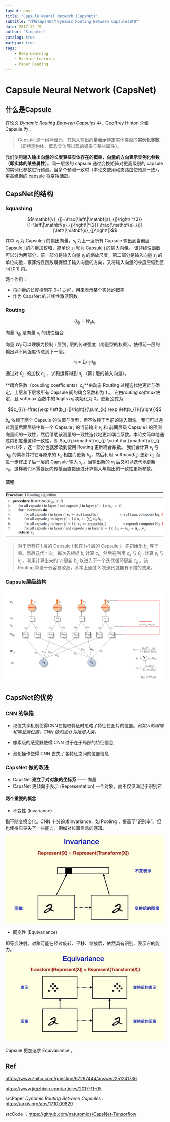 ```yaml
---
layout: post
title: "Capsule Neural Network (CapsNet)"
subtitle: "理解CapsNet与Dynamic Routing Between Capsules论文"
date: 2017-12-19
author: "Sinputer"
catalog: true
mathjax: true
tags: 
    - Deep Learning
    - Machine Learning
    - Paper Reading
---
```

# Capsule Neural Network (CapsNet)

## 什么是Capsule

在论文 [*Dynamic Routing Between Capsules*](https://arxiv.org/abs/1710.09829) 中，Geoffrey Hinton 介绍 Capsule 为：
> Capsule 是一组神经元，其输入输出向量**表示**特定实体类型的**实例化参数**（即特定物体、概念实体等出现的概率与某些属性）。

我们使用**输入输出向量的长度表征实体存在的概率，向量的方向表示实例化参数（即实体的某些属性）**。同一层级的 capsule 通过变换矩阵对更高级别的 capsule 的实例化参数进行预测。当多个预测一致时（本论文使用动态路由使预测一致），更高级别的 capsule 将变得活跃。

## CapsNet的结构

### Squashing

$$\mathbf{v}_{j}=\frac{\left\|\mathbf{s}_{j}\right\|^{2}}{1+\left\|\mathbf{s}_{j}\right\|^{2}} \frac{\mathbf{s}_{j}}{\left\|\mathbf{s}_{j}\right\|}$$

其中 $v_j$ 为 Capsule j 的输出向量，$s_j$ 为上一层所有 Capsule 输出到当前层 Capsule j 的向量加权和，简单说 $s_j$ 就为 Capsule j 的输入向量。
该非线性函数可以分为两部分，前一部分是输入向量 $s_j$ 的缩放尺度，第二部分是输入向量 $s_j$ 的单位向量，该非线性函数既保留了输入向量的方向，又将输入向量的长度压缩到区间 [0,1) 内。

两个作用：

- 将向量的长度控制在 0~1 之间，用来表示某个实体的概率
- 作为 CapsNet 的非线性激活函数

### Routing

$$\hat{u}_{j \vert i}=W_{i j} u_{i}$$

向量 $\hat{u}_{j \vert i}$ 是向量 $u_i$ 的线性组合

向量 $W_{i j}$ 可以理解为控制 i 层到 j 层的传递强度（向量型的权重）。使得前一层的输出以不同强度传递到下一层。

$$s_{j}=\sum_{i} c_{i j} \hat{u}_{j \vert i}$$

通过对 $\hat{u}_{j \vert i}$ 的加权 $c_{i j}$ 、求和运算得到 $s_j$ （第 j 层的输入向量）。

**耦合系数（coupling coefficients）$c_{i j}$**由动态 Routing 过程迭代地更新与确定。上层和下层级所有 Capsule 间的耦合系数和为 1 。
它由*routing softmax*决定，且 softmax 函数中的 logits $b_{i j}$ 初始化为 0。更新公式为

$$c_{i j}=\frac{\exp \left(b_{i j}\right)}{\sum_{k} \exp \left(b_{i k}\right)}$$

$b_{i j}$ 依赖于两个 Capsule 的位置与类型，但不依赖于当前的输入图像。我们可以通过测量后面层级中每一个 Capsule j 的当前输出 $v_j$ 和 前面层级 Capsule i 的预测向量间的一致性，然后借助该测量的一致性迭代地更新耦合系数。本论文简单地通过内积度量这种一致性，即 $a_{i j}=\mathbf{v}_{j} \cdot \hat{\mathbf{u}}_{j \vert i}$ ，这一部分也就涉及到使用 Routing 更新耦合系数。
我们会计算 $v_j$ 与 $\hat{u}_{j \vert i}$ 的乘积并将它与原来的 $b_{i j}$ 相加而更新 $b_{i j}$，然后利用 softmax($b_{i j}$) 更新 $c_{i j}$ 而进一步修正了后一层的 Capsule 输入 $s_j$ 。当输出新的 $v_j$ 后又可以迭代地更新 $c_{i j}$，这样我们不需要反向传播而直接通过计算输入与输出的一致性更新参数。

#### 流程

![routing](/img/in-post/capsnet-01.png)
> 对于所有在 l 层的 Capsule i 和在 l+1 层的 Capsule j，先初始化 $b_{i j}$ 等于零。然后迭代 r 次，每次先根据 $b_i$ 计算 $c_i$，然后在利用 $c_{i j}$ 与 $\hat{u}_{j \vert i}$ 计算 $s_j$ 与 $v_j$ 。利用计算出来的 $v_j$ 更新 $b_{i j}$ 以进入下一个迭代循环更新 $c_{i j}$ 。该 Routing 算法十分容易收敛，基本上通过 3 次迭代就能有不错的效果。

### Capsule层级结构

![Capsule stucture](/img/in-post/capsnet-02.png)

## CapsNet的优势

### CNN 的缺陷

- 权值共享机制使得CNN在提取特征时忽略了特征在图片的位置。*例如人的眼睛和嘴互换位置，CNN 依然会认为她是人类。*

- 像素级的感受野使得 CNN 过于在于局部的特征信息
- 池化操作使得 CNN 丧失了各特征之间的位置信息

### CapsNet 做的改进

- CapsNet **建立了对对象的坐标系** —— 向量
- CapsNet 更倾向于表示 (Representation) 一个对象，而不仅仅满足于识别它

#### 两个重要的概念

- 不变性 (Invariance)

指不随变换变化。CNN 十分追求Invariance，如 Pooling ，提高了“识别率”。但也使得它丧失了一些能力，例如对位置信息的感知。

![img](/img/in-post/capsnet-03.jfif)

- 同变性 (Equivariance)

即等变映射。对象可能在经过旋转、平移、缩放后，依然具有识别、表示它的能力。
![img](/img/in-post/capsnet-04.jfif)

Capsule 更加追求 Equivariance 。

## Ref

<https://www.zhihu.com/question/67287444/answer/251241736>

<https://www.jiqizhixin.com/articles/2017-11-05>

srcPaper *Dynamic Routing Between Capsules* : <https://arxiv.org/abs/1710.09829>

srcCode ：<https://github.com/naturomics/CapsNet-Tensorflow>

